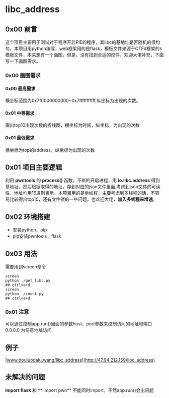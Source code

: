 # libc_address
## 0x00 前言
这个项目主要用于测试对于程序开启PIE的程序，其libc的基地址是否随机的很均匀。本项目用python编写，web框架用的是flask，模板文件来源于CTFd框架的s模板文件，本来想有一个画图，但是，没有找到合适的控件。欢迎大佬补充，下面写一下画图需求。
### 0x00 画图需求
#### 0x00 最高需求
横坐标范围为0x7f0000000000~0x7fffffffffff,纵坐标为出现的次数。
#### 0x01 中等需求
画出top10出现次数的折线图，横坐标为时间，纵坐标，为出现的次数
#### 0x01 最低需求
横坐标为top的address，纵坐标为出现的次数
## 0x01 项目主要逻辑
利用 **pwntools** 的 **process()** 函数，不断的开启进程，用 **io.libc.address** 得到基地址，然后根据取得的地址，存到对应的json文件里面,考虑到json文件的可读性，地址均用16进制表示。本项目用的是单线程，主要考虑到多线程的话，不容易比较得出top10，还有文件锁的一些问题，也欢迎大佬，**加入多线程来增速**。
## 0x02 环境搭建
+ 安装python，pip
+ pip安装pwntools，flask
## 0x03 用法
需要用到screen命令
~~~ shell
screen
python ./get_libc.py
## ctrl+a+d
screen
python ./count.py
## ctrl+a+d
~~~
### 0x01 注意
可以通过控制app.run()里面的参数host，port参数来控制访问的地址和端口 0.0.0.0 为任意地址访问

## 例子
[www.douluodalu.wang/libc_address](http://47.94.212.159/libc_address)
## 未解决的问题
**import flask** 和 ** import pwn** 不能同时import，不然app.run()会出问题

